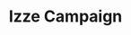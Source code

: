 ---
layout: work
title: Izze Campaign
meta: Description of portfolio peice
next-piece: "/launch-page/"
prev-piece: "/saas-website/"
banner: izze-banner.jpg
supertitle: izze-campaign.svg
alt: Izze Campaign
supersub: Campaign to promote the natural fruit juice
goal: The goal of this campaign is to promote Izze sparkling juice and focus on the fact that it is made out of all natural ingredients.
obstacles: An obstacles was to create a campaign that will fit in a selection of differnt applications. Also I needed to show the fruit in a unique and engaging way to protray a differnt was to drink all natural. I had to also create a slogan to portray  all natural sparking juice.
outcome: I created a catchy slogan that created a personal connection to the viewer. I used real fruit photography to portray all natural flavour and I covered one in sparkles to show that it is a sparkling juice.
images:
  - izze-1.jpg
  - izze-2.jpg
  - izze-4.jpg
tags:
  - lr.svg
  - ai.svg
  - ps.svg
---
